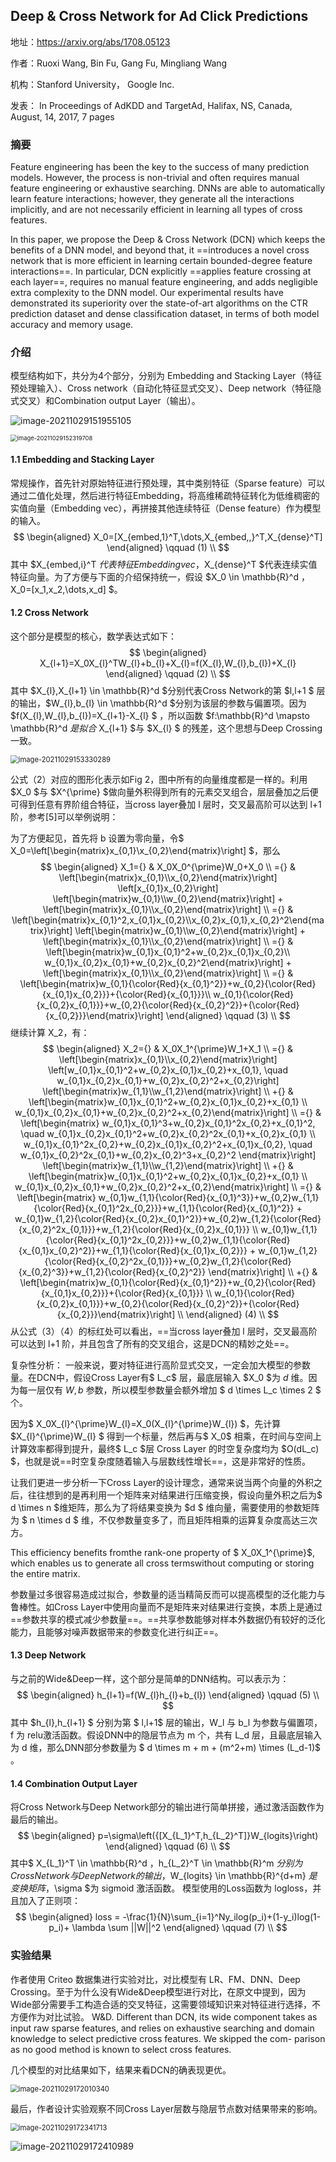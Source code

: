 ## Deep & Cross Network for Ad Click Predictions

地址：https://arxiv.org/abs/1708.05123

作者：Ruoxi Wang, Bin Fu, Gang Fu, Mingliang Wang

机构：Stanford University， Google Inc.

发表： In Proceedings of AdKDD and TargetAd, Halifax, NS, Canada, August, 14, 2017, 7 pages



### 摘要

Feature engineering has been the key to the success of many prediction models. However, the process is non-trivial and often requires manual feature engineering or exhaustive searching. DNNs are able to automatically learn feature interactions; however, they generate all the interactions implicitly, and are not necessarily efficient in learning all types of cross features. 

In this paper, we propose the Deep & Cross Network (DCN) which keeps the benefits of a DNN model, and beyond that, it ==introduces a novel cross network that is more efficient in learning certain bounded-degree feature interactions==. In particular, DCN explicitly ==applies feature crossing at each layer==, requires no manual feature engineering, and adds negligible extra complexity to the DNN model. Our experimental results have demonstrated its superiority over the state-of-art algorithms on the CTR prediction dataset and dense classification dataset, in terms of both model accuracy and memory usage.



### 介绍

模型结构如下，共分为4个部分，分别为 Embedding and Stacking Layer（特征预处理输入）、Cross network（自动化特征显式交叉）、Deep network（特征隐式交叉）和Combination output Layer（输出）。

![image-20211029151955105](D:\Notes\raw_images\image-20211029151955105.png)

<img src="D:\Notes\raw_images\image-20211029152319708.png" alt="image-20211029152319708" style="zoom:67%;" />

#### 1.1 Embedding and Stacking Layer

常规操作，首先针对原始特征进行预处理，其中类别特征（Sparse feature）可以通过二值化处理，然后进行特征Embedding，将高维稀疏特征转化为低维稠密的实值向量（Embedding vec），再拼接其他连续特征（Dense feature）作为模型的输入。
$$
\begin{aligned} X_0=[X_{embed,1}^T,\dots,X_{embed,,}^T,X_{dense}^T] \end{aligned} \qquad (1) \\
$$
其中 $X_{embed,i}^T $代表特征Embedding vec，$X_{dense}^T $代表连续实值特征向量。为了方便与下面的介绍保持统一，假设 $X_0 \in \mathbb{R}^d ，X_0=[x_1,x_2,\dots,x_d] $。

#### 1.2 Cross Network

这个部分是模型的核心，数学表达式如下：
$$
\begin{aligned} X_{l+1}=X_0X_{l}^TW_{l}+b_{l}+X_{l}=f(X_{l},W_{l},b_{l})+X_{l} \end{aligned} \qquad (2) \\
$$
其中 $X_{l},X_{l+1} \in \mathbb{R}^d $分别代表Cross Network的第 $l,l+1 $ 层的输出，$W_{l},b_{l} \in \mathbb{R}^d $分别为该层的参数与偏置项。因为 $f(X_{l},W_{l},b_{l})=X_{l+1}-X_{l} $ ，所以函数 $f:\mathbb{R}^d \mapsto \mathbb{R}^d $是拟合$ X_{l+1} $与 $X_{l} $ 的残差，这个思想与Deep Crossing一致。

<img src="D:\Notes\raw_images\image-20211029153330289.png" alt="image-20211029153330289" style="zoom:80%;" />

公式（2）对应的图形化表示如Fig 2，图中所有的向量维度都是一样的。利用 $X_0 $与 $X^{\prime} $做向量外积得到所有的元素交叉组合，层层叠加之后便可得到任意有界阶组合特征，当cross layer叠加 l 层时，交叉最高阶可以达到 l+1 阶，参考[5]可以举例说明：

为了方便起见，首先将 b 设置为零向量，令$ X_0=\left[\begin{matrix}x_{0,1}\\x_{0,2}\end{matrix}\right] $，那么
$$
\begin{aligned} X_1={} & X_0X_0^{\prime}W_0+X_0 \\ ={} &  \left[\begin{matrix}x_{0,1}\\x_{0,2}\end{matrix}\right] \left[x_{0,1}x_{0,2}\right] \left[\begin{matrix}w_{0,1}\\w_{0,2}\end{matrix}\right] +  \left[\begin{matrix}x_{0,1}\\x_{0,2}\end{matrix}\right] \\ ={} & \left[\begin{matrix}x_{0,1}^2,x_{0,1}x_{0,2}\\x_{0,2}x_{0,1},x_{0,2}^2\end{matrix}\right] \left[\begin{matrix}w_{0,1}\\w_{0,2}\end{matrix}\right] + \left[\begin{matrix}x_{0,1}\\x_{0,2}\end{matrix}\right] \\ ={} & \left[\begin{matrix}w_{0,1}x_{0,1}^2+w_{0,2}x_{0,1}x_{0,2}\\ w_{0,1}x_{0,2}x_{0,1}+w_{0,2}x_{0,2}^2\end{matrix}\right] + \left[\begin{matrix}x_{0,1}\\x_{0,2}\end{matrix}\right] \\ ={} & \left[\begin{matrix}w_{0,1}{\color{Red}{x_{0,1}^2}}+w_{0,2}{\color{Red}{x_{0,1}x_{0,2}}}+{\color{Red}{x_{0,1}}}\\ w_{0,1}{\color{Red}{x_{0,2}x_{0,1}}}+w_{0,2}{\color{Red}{x_{0,2}^2}}+{\color{Red}{x_{0,2}}}\end{matrix}\right] \end{aligned} \qquad (3) \\
$$
继续计算 X_2，有：
$$
\begin{aligned} X_2={} & X_0X_1^{\prime}W_1+X_1 \\ ={} & \left[\begin{matrix}x_{0,1}\\x_{0,2}\end{matrix}\right] \left[w_{0,1}x_{0,1}^2+w_{0,2}x_{0,1}x_{0,2}+x_{0,1}, \quad  w_{0,1}x_{0,2}x_{0,1}+w_{0,2}x_{0,2}^2+x_{0,2}\right] \left[\begin{matrix}w_{1,1}\\w_{1,2}\end{matrix}\right] \\  +{} &  \left[\begin{matrix}w_{0,1}x_{0,1}^2+w_{0,2}x_{0,1}x_{0,2}+x_{0,1} \\ w_{0,1}x_{0,2}x_{0,1}+w_{0,2}x_{0,2}^2+x_{0,2}\end{matrix}\right] \\ ={} & \left[\begin{matrix} w_{0,1}x_{0,1}^3+w_{0,2}x_{0,1}^2x_{0,2}+x_{0,1}^2, \quad  w_{0,1}x_{0,2}x_{0,1}^2+w_{0,2}x_{0,2}^2x_{0,1}+x_{0,2}x_{0,1} \\ w_{0,1}x_{0,1}^2x_{0,2}+w_{0,2}x_{0,1}x_{0,2}^2+x_{0,1}x_{0,2}, \quad  w_{0,1}x_{0,2}^2x_{0,1}+w_{0,2}x_{0,2}^3+x_{0,2}^2 \end{matrix}\right] \left[\begin{matrix}w_{1,1}\\w_{1,2}\end{matrix}\right] \\ +{} &  \left[\begin{matrix}w_{0,1}x_{0,1}^2+w_{0,2}x_{0,1}x_{0,2}+x_{0,1} \\ w_{0,1}x_{0,2}x_{0,1}+w_{0,2}x_{0,2}^2+x_{0,2}\end{matrix}\right] \\ ={} & \left[\begin{matrix} w_{0,1}w_{1,1}{\color{Red}{x_{0,1}^3}}+w_{0,2}w_{1,1}{\color{Red}{x_{0,1}^2x_{0,2}}}+w_{1,1}{\color{Red}{x_{0,1}^2}} +  w_{0,1}w_{1,2}{\color{Red}{x_{0,2}x_{0,1}^2}}+w_{0,2}w_{1,2}{\color{Red}{x_{0,2}^2x_{0,1}}}+w_{1,2}{\color{Red}{x_{0,2}x_{0,1}}} \\ w_{0,1}w_{1,1}{\color{Red}{x_{0,1}^2x_{0,2}}}+w_{0,2}w_{1,1}{\color{Red}{x_{0,1}x_{0,2}^2}}+w_{1,1}{\color{Red}{x_{0,1}x_{0,2}}} +  w_{0,1}w_{1,2}{\color{Red}{x_{0,2}^2x_{0,1}}}+w_{0,2}w_{1,2}{\color{Red}{x_{0,2}^3}}+w_{1,2}{\color{Red}{x_{0,2}^2}} \end{matrix}\right] \\ +{} &  \left[\begin{matrix}w_{0,1}{\color{Red}{x_{0,1}^2}}+w_{0,2}{\color{Red}{x_{0,1}x_{0,2}}}+{\color{Red}{x_{0,1}}} \\ w_{0,1}{\color{Red}{x_{0,2}x_{0,1}}}+w_{0,2}{\color{Red}{x_{0,2}^2}}+{\color{Red}{x_{0,2}}}\end{matrix}\right] \\ \end{aligned} (4) \\
$$
从公式（3）（4）的标红处可以看出，==当cross layer叠加 l 层时，交叉最高阶可以达到 l+1 阶，并且包含了所有的交叉组合，这是DCN的精妙之处==。

复杂性分析：
一般来说，要对特征进行高阶显式交叉，一定会加大模型的参数量。在DCN中，假设Cross Layer有$ L_c$  层，最底层输入 $X_0 $为 $d$ 维。因为每一层仅有 $W,b$ 参数，所以模型参数量会额外增加 $ d \times L_c \times 2 $ 个。

因为$ X_0X_{l}^{\prime}W_{l}=X_0(X_{l}^{\prime}W_{l}) $，先计算 $X_{l}^{\prime}W_{l} $ 得到一个标量，然后再与$ X_0$ 相乘，在时间与空间上计算效率都得到提升，最终$ L_c $层 Cross Layer 的时空复杂度均为 $O(dL_c) $，也就是说==时空复杂度随着输入与层数线性增长==，这是非常好的性质。

让我们更进一步分析一下Cross Layer的设计理念，通常来说当两个向量的外积之后，往往想到的是再利用一个矩阵来对结果进行压缩变换，假设向量外积之后为$ d \times n $维矩阵，那么为了将结果变换为 $d $ 维向量，需要使用的参数矩阵为 $ n \times d $ 维，不仅参数量变多了，而且矩阵相乘的运算复杂度高达三次方。

This efficiency benefits fromthe rank-one property of $ X_0X_1^{\prime}$, which enables us to generate all cross termswithout computing or storing the entire matrix.

参数量过多很容易造成过拟合，参数量的适当精简反而可以提高模型的泛化能力与鲁棒性。如Cross Layer中使用向量而不是矩阵来对结果进行变换，本质上是通过==参数共享的模式减少参数量==。==共享参数能够对样本外数据仍有较好的泛化能力，且能够对噪声数据带来的参数变化进行纠正==。

#### 1.3 Deep Network

与之前的Wide&Deep一样，这个部分是简单的DNN结构。可以表示为：
$$
\begin{aligned} h_{l+1}=f(W_{l}h_{l}+b_{l}) \end{aligned} \qquad (5) \\
$$
其中 $h_{l},h_{l+1} $ 分别为第 $ l,l+1$ 层的输出，W_l 与 b_l 为参数与偏置项， f 为 relu激活函数。假设DNN中的隐层节点为 m 个，共有 L_d 层，且最底层输入为 d 维，那么DNN部分参数量为 $ d \times m + m + (m^2+m) \times (L_d-1)$ 。

#### 1.4 Combination Output Layer

将Cross Network与Deep Network部分的输出进行简单拼接，通过激活函数作为最后的输出。
$$
\begin{aligned} p=\sigma\left({[X_{L_1}^T,h_{L_2}^T]}W_{logits}\right) \end{aligned} \qquad (6) \\
$$
其中$ X_{L_1}^T \in \mathbb{R}^d ，h_{L_2}^T \in \mathbb{R}^m $分别为Cross Network与Deep Network的输出，$W_{logits} \in \mathbb{R}^{d+m} $是变换矩阵，$\sigma $为 sigmoid 激活函数。
模型使用的Loss函数为 logloss，并且加入了正则项：
$$
\begin{aligned} loss = -\frac{1}{N}\sum_{i=1}^Ny_ilog(p_i)+(1-y_i)log(1-p_i)+ \lambda \sum ||W||^2 \end{aligned} \qquad (7) \\
$$

### 实验结果

作者使用 Criteo 数据集进行实验对比，对比模型有 LR、FM、DNN、Deep Crossing。至于为什么没有Wide&Deep模型进行对比，在原文中提到，因为Wide部分需要手工构造合适的交叉特征，这需要领域知识来对特征进行选择，不方便作为对比试验。
W&D. Different than DCN, its wide component takes as input raw sparse features, and relies on exhaustive searching and domain knowledge to select predictive cross features. We skipped the com- parison as no good method is known to select cross features.

几个模型的对比结果如下，结果来看DCN的确表现更优。

<img src="D:\Notes\raw_images\image-20211029172010340.png" alt="image-20211029172010340" style="zoom:80%;" />


最后，作者设计实验观察不同Cross Layer层数与隐层节点数对结果带来的影响。

<img src="D:\Notes\raw_images\image-20211029172341713.png" alt="image-20211029172341713" style="zoom:80%;" />

![image-20211029172410989](D:\Notes\raw_images\image-20211029172410989.png)